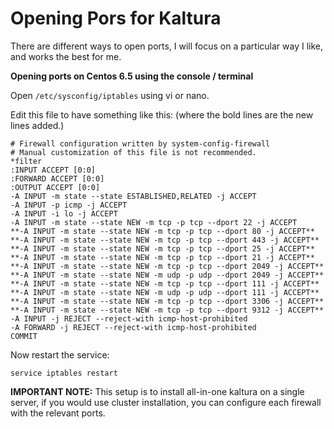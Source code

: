 Opening Pors for Kaltura
===========

There are different ways to open ports, I will focus on a particular way I like, and works the best for me.

**Opening ports on Centos 6.5 using the console / terminal**

Open `/etc/sysconfig/iptables` using vi or nano.

Edit this file to have something like this:
(where the bold lines are the new lines added.)

```
# Firewall configuration written by system-config-firewall
# Manual customization of this file is not recommended.
*filter
:INPUT ACCEPT [0:0]
:FORWARD ACCEPT [0:0]
:OUTPUT ACCEPT [0:0]
-A INPUT -m state --state ESTABLISHED,RELATED -j ACCEPT
-A INPUT -p icmp -j ACCEPT
-A INPUT -i lo -j ACCEPT
-A INPUT -m state --state NEW -m tcp -p tcp --dport 22 -j ACCEPT
**-A INPUT -m state --state NEW -m tcp -p tcp --dport 80 -j ACCEPT**
**-A INPUT -m state --state NEW -m tcp -p tcp --dport 443 -j ACCEPT**
**-A INPUT -m state --state NEW -m tcp -p tcp --dport 25 -j ACCEPT**
**-A INPUT -m state --state NEW -m tcp -p tcp --dport 21 -j ACCEPT**
**-A INPUT -m state --state NEW -m tcp -p tcp --dport 2049 -j ACCEPT**
**-A INPUT -m state --state NEW -m udp -p udp --dport 2049 -j ACCEPT**
**-A INPUT -m state --state NEW -m tcp -p tcp --dport 111 -j ACCEPT**
**-A INPUT -m state --state NEW -m udp -p udp --dport 111 -j ACCEPT**
**-A INPUT -m state --state NEW -m tcp -p tcp --dport 3306 -j ACCEPT**
**-A INPUT -m state --state NEW -m tcp -p tcp --dport 9312 -j ACCEPT**
-A INPUT -j REJECT --reject-with icmp-host-prohibited
-A FORWARD -j REJECT --reject-with icmp-host-prohibited
COMMIT
```

Now restart the service:

```
service iptables restart
```

**IMPORTANT NOTE:** This setup is to install all-in-one kaltura on a single server, if you would use cluster installation, you can configure each firewall with the relevant ports.



